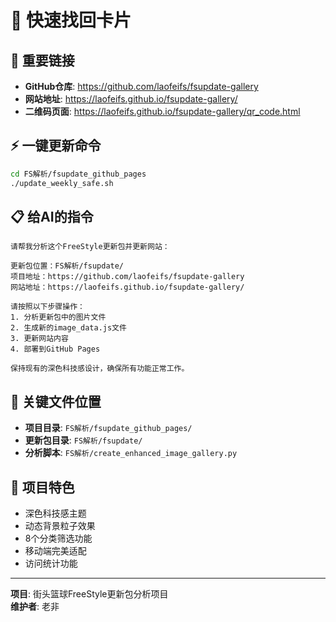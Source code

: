 # 🚀 快速找回卡片

## 📍 重要链接
- **GitHub仓库**: https://github.com/laofeifs/fsupdate-gallery
- **网站地址**: https://laofeifs.github.io/fsupdate-gallery/
- **二维码页面**: https://laofeifs.github.io/fsupdate-gallery/qr_code.html

## ⚡ 一键更新命令
```bash
cd FS解析/fsupdate_github_pages
./update_weekly_safe.sh
```

## 📋 给AI的指令
```
请帮我分析这个FreeStyle更新包并更新网站：

更新包位置：FS解析/fsupdate/
项目地址：https://github.com/laofeifs/fsupdate-gallery
网站地址：https://laofeifs.github.io/fsupdate-gallery/

请按照以下步骤操作：
1. 分析更新包中的图片文件
2. 生成新的image_data.js文件
3. 更新网站内容
4. 部署到GitHub Pages

保持现有的深色科技感设计，确保所有功能正常工作。
```

## 📁 关键文件位置
- **项目目录**: `FS解析/fsupdate_github_pages/`
- **更新包目录**: `FS解析/fsupdate/`
- **分析脚本**: `FS解析/create_enhanced_image_gallery.py`

## 🎯 项目特色
- 深色科技感主题
- 动态背景粒子效果
- 8个分类筛选功能
- 移动端完美适配
- 访问统计功能

---
**项目**: 街头篮球FreeStyle更新包分析项目  
**维护者**: 老非 